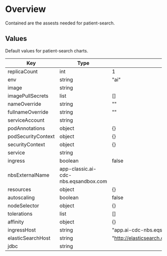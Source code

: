 # Overview

Contained are the assests needed for patient-search.

## Values

Default values for patient-search charts.

| Key | Type | Default | Description |
| -------------- | -------------- | -------------- | -------------- |
| replicaCount | int | 1 |  |
| env | string | "ai" |  |
| image | string |  |  |
| imagePullSecrets | list | [] |  |
| nameOverride | string | "" |  |
| fullnameOverride | string | "" |  |
| serviceAccount | string |  |  |
| podAnnotations | object | {} |  |
| podSecurityContext | object | {} |  |
| securityContext | object | {} |  |
| service | string |  |  |
| ingress | boolean | false |  |
| nbsExternalName | app-classic.ai-cdc-nbs.eqsandbox.com |  |  |
| resources | object | {} |  |
| autoscaling | boolean | false |  |
| nodeSelector | object | {} |  |
| tolerations | list | [] |  |
| affinity | object | {} |  |
| ingressHost | string | "app.ai-cdc-nbs.eqsandbox.com" |  |
| elasticSearchHost | string | "<http://elasticsearch.default.svc.cluster.local:9200>" |  |
| jdbc | string |  |  |
